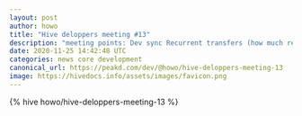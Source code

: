 ```yaml
---
layout: post
author: howo
title: "Hive deloppers meeting #13"
description: "meeting points: Dev sync Recurrent transfers (how much recurrence, what do in case of no money, remove constantly failing recurrent transfers) Tech debt (account to account ids in various places) ..."
date: 2020-11-25 14:42:48 UTC
categories: news core development
canonical_url: https://peakd.com/dev/@howo/hive-deloppers-meeting-13
image: https://hivedocs.info/assets/images/favicon.png
---
```

{% hive howo/hive-deloppers-meeting-13 %}
